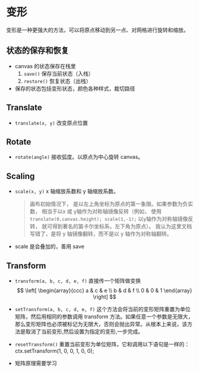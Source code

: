 # 变形

变形是一种更强大的方法，可以将原点移动到另一点、对网格进行旋转和缩放。

## 状态的保存和恢复

- canvas 的状态保存在栈里
  1. `save()` 保存当前状态（入栈）
  2. `restore()` 恢复状态（出栈）
- 保存的状态包括变形状态，颜色各种样式，裁切路径

## Translate

- `translate(x, y)` 改变原点位置

## Rotate

- `rotate(angle)` 接收弧度。以原点为中心旋转 canvas。

## Scaling

- `scale(x, y)` x 轴缩放系数和 y 轴缩放系数。
  > 画布初始情况下， 是以左上角坐标为原点的第一象限。如果参数为负实数， 相当于以x 或 y轴作为对称轴镜像反转（例如， 使用 `translate(0,canvas.height); scale(1,-1);` 以y轴作为对称轴镜像反转， 就可得到著名的笛卡尔坐标系，左下角为原点）。
  > 我认为这里文档写错了，是将 y 轴镜像翻转，而不是以 y 轴作为对称轴翻转。
- scale 是会叠加的，善用 save

## Transform

- `transform(a, b, c, d, e, f)` 直接传一个矩阵做变换
  $$
  \left[ \begin{array}{ccc} a & c & e \\ b & d & f \\ 0 & 0 & 1 \end{array} \right]
  $$
- `setTransform(a, b, c, d, e, f)`
  这个方法会将当前的变形矩阵重置为单位矩阵，然后用相同的参数调用 transform 方法。如果任意一个参数是无限大，那么变形矩阵也必须被标记为无限大，否则会抛出异常。从根本上来说，该方法是取消了当前变形,然后设置为指定的变形,一步完成。
- `resetTransform()`
  重置当前变形为单位矩阵，它和调用以下语句是一样的：ctx.setTransform(1, 0, 0, 1, 0, 0);

- 矩阵原理需要学习

